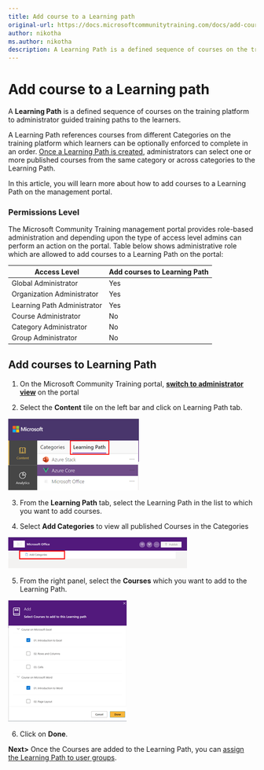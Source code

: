 ```yaml
---
title: Add course to a Learning path
original-url: https://docs.microsoftcommunitytraining.com/docs/add-course-to-a-learning-path
author: nikotha
ms.author: nikotha
description: A Learning Path is a defined sequence of courses on the training platform to administrator guided training paths to the learners.
---
```


# Add course to a Learning path

A **Learning Path** is a defined sequence of courses on the training platform to administrator guided training paths to the learners.

A Learning Path references courses from different Categories on the training platform which learners can be optionally enforced to complete in an order. [Once a Learning Path is created,](2_create-a-learning-path.md) administrators can select one or more published courses from the same category or across categories to the Learning Path.

In this article, you will learn more about how to add courses to a Learning Path on the management portal.

### Permissions Level 

The Microsoft Community Training management portal provides role-based administration and depending upon the type of access level admins can perform an action on the portal. Table below shows administrative role which are allowed to add courses to a Learning Path on the portal:

| Access Level  | Add courses to Learning Path |
| --- | --- |
| Global Administrator | Yes |
| Organization Administrator | Yes |
| Learning Path Administrator | Yes |
| Course Administrator | No |
| Category Administrator | No |
| Group Administrator | No |
## Add courses to Learning Path
1.	On the Microsoft Community Training portal, [**switch to administrator view**](https://microsoftindia.document360.io/docs/configure-platform#step-2--switch-to-administrator-view-of-the-portal) on the portal

2. Select the **Content** tile on the left bar and click on Learning Path tab.

![Select Content](../../../media/image%28388%29.png)

3. From the **Learning Path** tab, select the Learning Path in the list to which you want to add courses.

4. Select **Add Categories** to view all published Courses in the Categories

![Add Categories](../../../media/image%28392%29.png)

5. From the right panel, select the **Courses** which you want to add to the Learning Path.

![Courses from right panel](../../../media/image%28393%29.png)

6. Click on **Done**.
 
 **Next>** Once the Courses are added to the Learning Path, you can [assign the Learning Path to user groups](../../../user-management/manage-users/2_assign-content-to-group-users.md). 
